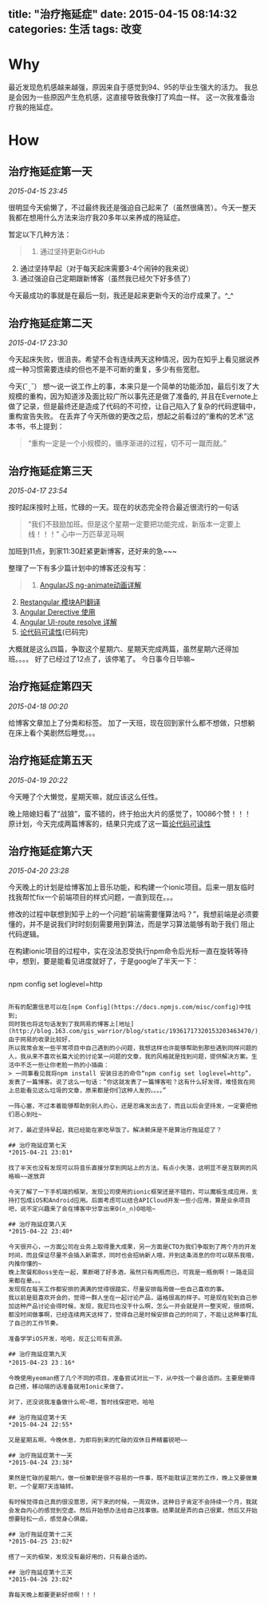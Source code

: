 title: "治疗拖延症"
date: 2015-04-15 08:14:32
categories: 生活
tags: 改变
---

# Why
最近发现危机感越来越强，原因来自于感觉到94、95的毕业生强大的活力。
我总是会因为一些原因产生危机感，这直接导致我像打了鸡血一样。
这一次我准备治疗我的拖延症。

# How
## 治疗拖延症第一天
*2015-04-15 23:45*

很明显今天偷懒了，不过最终我还是强迫自己起来了（虽然很痛苦）。今天一整天我都在想用什么方法来治疗我20多年以来养成的拖延症。

暂定以下几种方法：
> 1. 通过坚持更新GitHub
2. 通过坚持早起（对于每天起床需要3-4个闹钟的我来说）
3. 通过强迫自己定期跟新博客（虽然我已经欠下好多债了）

今天最成功的事就是在最后一刻，我还是起来更新今天的治疗成果了。^_^

## 治疗拖延症第二天
*2015-04-17 23:30*

今天起床失败，很沮丧。希望不会有连续两天这种情况，因为在知乎上看见据说养成一种习惯需要连续的但也不是不可断的重复，多少有些宽慰。

今天(ˇˍˇ） 想～说一说工作上的事，本来只是一个简单的功能添加，最后引发了大规模的重构，因为知道涉及面比较广所以事先还是做了准备的,
并且在Evernote上做了记录，但是最终还是造成了代码的不可控，让自己陷入了复杂的代码逻辑中，重构宣告失败。
在丢弃了今天所做的更改之后，想起之前看过的“重构的艺术”这本书，书上提到：
> “重构一定是一个小规模的，循序渐进的过程，切不可一蹴而就。”

## 治疗拖延症第三天
*2015-04-17 23:54*

按时起床按时上班，忙碌的一天。现在的状态完全符合最近很流行的一句话
> “我们不鼓励加班。但是这个星期一定要把功能完成，新版本一定要上线！！！”
心中一万匹草泥马啊

加班到11点，到家11:30赶紧更新博客，还好来的急~~~

整理了一下有多少篇计划中的博客还没有写：
> 1. [AngularJS ng-animate动画详解](http://zhanyouwei.github.io/2015/04/13/AngularJS-ng-animate%E8%AF%A6%E8%A7%A3/ "AngularJS ng-animate动画详解")
2. [Restangular 模块API翻译](http://zhanyouwei.github.io  "Restangular 模块API翻译")
3. [Angular Derective 使用](http://zhanyouwei.github.io "Angular Derective 使用")
4. [Angular UI-route resolve 详解](http://zhanyouwei.github.io "Angular UI-route resolve 详解")
5. [论代码可读性](http://zhanyouwei.github.io/2015/04/18/%E8%AE%BA%E4%BB%A3%E7%A0%81%E5%8F%AF%E8%AF%BB%E6%80%A7/)(已码完)
    
 
大概就是这么四篇，争取这个星期六、星期天完成两篇，虽然星期六还得加班。。。。
好了已经过了12点了，该停笔了。
今日事今日毕嘛~

## 治疗拖延症第四天
*2015-04-18 00:20*

给博客文章加上了分类和标签。
加了一天班，现在回到家什么都不想做，只想躺在床上看个美剧然后睡觉。。。

## 治疗拖延症第五天
*2015-04-19 20:22*

今天睡了个大懒觉，星期天嘛，就应该这么任性。

晚上陪媳妇看了“战狼”，蛮不错的，终于拍出大片的感觉了，10086个赞！！！
原计划，今天完成两篇博客的，结果只完成了这一篇[论代码可读性](http://zhanyouwei.github.io/2015/04/18/%E8%AE%BA%E4%BB%A3%E7%A0%81%E5%8F%AF%E8%AF%BB%E6%80%A7/)

## 治疗拖延症第六天
*2015-04-20 23:28*

今天晚上的计划是给博客加上音乐功能，和构建一个ionic项目。后来一朋友临时找我帮忙fix一个前端项目的样式问题，一直到现在。。。

修改的过程中联想到知乎上的一个问题“前端需要懂算法吗？”，我想前端是必须要懂的，并不是说我们时时刻刻需要用到算法，而是学习算法能够有助于我们
阻止代码逻辑。

在构建ionic项目的过程中，实在没法忍受执行npm命令后光标一直在旋转等待中，想到，要是能看见进度就好了，于是google了半天一下：
> ```
npm config set loglevel=http
```

所有的配置信息可以在[npm Config](https://docs.npmjs.com/misc/config)中找到;
同时我也将这句话发到了我网易的博客上[地址](http://blog.163.com/gis_warrior/blog/static/19361717320153203463470/),由于网易的收录比较好，
所以我常会发一些平常项目中自己遇到的小问题，我想这样也许能够帮助到那些遇到同样问题的人，我从来不喜欢长篇大论的讨论某一问题的文章，我的风格就是找到问题，提供解决方案。生活中不乏一些让你老脸一热的小插曲：
> 一同事看见我将npm install 安装日志的命令“npm config set loglevel=http”，发表了一篇博客。说了这么一句话：“你这就发表了一篇博客啦？这有什么好发得，难怪我在网上总能看见这么垃圾的文章，原来都是你们这种人发的。。。。”

一阵心塞，不过本着能够帮助到别人的心，还是忍痛发出去了，而且以后会坚持发，一定要把他们恶心到吐~

对了，最近坚持早起，我已经能在家吃早饭了。解决赖床是不是算治疗拖延症了？

## 治疗拖延症第七天
*2015-04-21 23:01*

找了半天也没有发现可以将音乐直接分享到网站上的方法，有点小失落，这明显不是互联网的风格嘛~~遂放弃

今天了解了一下手机端的框架，发现公司使用的ionic框架还是不错的，可以魔板生成应用，支持打包成iOS和Android应用。后面考虑可以结合APICloud开发一些小应用，算是业余项目吧，说不定兴趣来了会在博客中分享出来O(∩_∩)O哈哈~

## 治疗拖延症第八天
*2015-04-22 23:40*

今天很开心，一方面公司在业务上取得重大成果，另一方面是CTO为我们争取到了两个月的开发时间，而且保证尽量不会插入新需求，同时也会招纳新人哦，开到这条消息的你可以联系我哦，内推你懂的~
晚上聚餐和Boss坐在一起，果断喝了好多酒，虽然只有两瓶而已，可我是一瓶倒啊！一路走回来都在晕。。。
发现现在每天工作都安排的满满的觉得很踏实，尽量安排每周做一些自己喜欢的事。
我以前是挺喜欢开会的，觉得一群人坐在一起讨论产品，逼格很高的样子。可是现在轮到自己参加这种产品讨论会得时候，发现，我尼玛也没干什么啊，怎么一开会就是开一整天呢，很烦啊，都没时间做事啊，已经连续两天这样了，觉得自己是时候安排自己的时间了，不能让这种事打乱了自己的工作节奏。

准备学学iOS开发，哈哈，反正公司有资源。

## 治疗拖延症第九天
*2015-04-23 23：16*

今晚使用yeoman搭了几个不同的项目，准备尝试对比一下，从中找一个最合适的。主要是懒得自己搭，移动端的话准备就用Ionic来做了。

对了，还没说我准备做什么呢~嗯，暂时线保密吧，哈哈

## 治疗拖延症第十天
*2015-04-24 22:55*

又是星期五啊，今晚休息，为即将到来的忙碌的双休日养精蓄锐吧~~

## 治疗拖延症第十一天
*2015-04-24 23:38*

果然是忙碌的星期六，做一份兼职是很不容易的一件事，既不能耽误正常的工作，晚上又要做兼职，一个星期7天连轴转。

有时候觉得自己真的很没意思，闲下来的时候，一周双休，这种日子肯定不会持续一个月，我就会发自内心的感觉到空虚。然后开始想办法给自己找事做。结果就是弄的自己很累，然后又开始想要轻松一点，感觉身心俱疲。

## 治疗拖延症第十二天
*2015-04-25 23:02*

搭了一天的框架，发现没有最好用的，只有最合适的。

## 治疗拖延症第十三天
*2015-04-26 23:02*

靠每天晚上都要更新好烦啊！！！